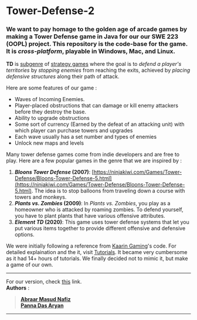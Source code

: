# Tower-Defense-2

### We want to pay homage to the golden age of arcade games by making a **Tower Defense** game in Java for our our **SWE 223 (OOPL)** project. This repository is the code-base for the game. It is *cross-platform*, playable in Windows, Mac, and Linux.

**TD** is [subgenre](https://en.wikipedia.org/wiki/Video_game_genre) of [strategy games](https://en.wikipedia.org/wiki/Strategy_video_game) where the goal is to *defend a player's territories* by *stopping enemies* from reaching the exits, achieved by *placing defensive structures* along their path of attack. 

Here are some features of our game :

- Waves of Incoming Enemies.
- Player-placed obstructions that can damage or kill enemy attackers before they destroy the base.
- Ability to upgrade obstructions
- Some sort of currency (Earned by the defeat of an attacking unit) with which player can purchase towers and upgrades
- Each wave usually has a set number and types of enemies
- Unlock new maps and levels

Many tower defense games come from indie developers and are free to play. Here are a few popular games in the genre that we are inspired by :

1. ***Bloons Tower Defense* (2007)**: [https://ninjakiwi.com/Games/Tower-Defense/Bloons-Tower-Defense-5.html](https://ninjakiwi.com/Games/Tower-Defense/Bloons-Tower-Defense-5.html). The idea is to stop balloons from traveling down a course with towers and monkeys.
2. ***Plants vs. Zombies* (2009)**: In *Plants vs. Zombies*, you play as a homeowner who is attacked by roaming zombies. To defend yourself, you have to plant plants that have various offensive attributes.
3. ***Element TD* (2020)**: This game uses tower defense systems that let you put various items together to provide different offensive and defensive options.

We were initially following a reference from [Kaarin Gaming](https://www.youtube.com/channel/UC1At_c5rKyxH4aWgGPqsRDg)'s code. For detailed explaination and the it, visit [Tutorials](https://www.kaaringaming.com/tutorials). It became very cumbersome as it had 14+ hours of tutorials. We finally decided not to mimic it, but make a game of our own. 

---
For our version, check [this](https://github.com/Abraar-x63/Tower-Defense) link. <br />
  **Authors** :
  > **[Abraar Masud Nafiz](https://github.com/Abraar-x63)** <br />
  > **[Panna Das Aryan](https://github.com/PannaAryan)**
---

